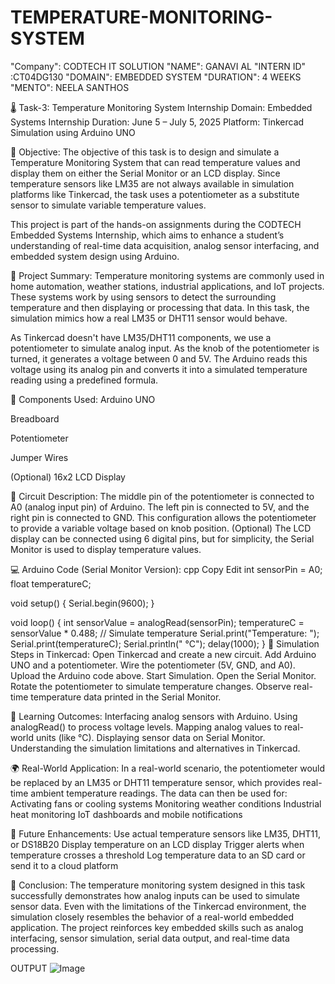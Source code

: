 # TEMPERATURE-MONITORING-SYSTEM
"Company": CODTECH IT SOLUTION
"NAME": GANAVI AL
"INTERN ID" :CT04DG130
"DOMAIN": EMBEDDED SYSTEM
"DURATION": 4 WEEKS
"MENTO": NEELA SANTHOS

🌡️ Task-3: Temperature Monitoring System
Internship Domain: Embedded Systems
Internship Duration: June 5 – July 5, 2025
Platform: Tinkercad Simulation using Arduino UNO

📌 Objective:
The objective of this task is to design and simulate a Temperature Monitoring System that can read temperature values and display them on either the Serial Monitor or an LCD display. Since temperature sensors like LM35 are not always available in simulation platforms like Tinkercad, the task uses a potentiometer as a substitute sensor to simulate variable temperature values.

This project is part of the hands-on assignments during the CODTECH Embedded Systems Internship, which aims to enhance a student’s understanding of real-time data acquisition, analog sensor interfacing, and embedded system design using Arduino.

🧠 Project Summary:
Temperature monitoring systems are commonly used in home automation, weather stations, industrial applications, and IoT projects. These systems work by using sensors to detect the surrounding temperature and then displaying or processing that data. In this task, the simulation mimics how a real LM35 or DHT11 sensor would behave.

As Tinkercad doesn't have LM35/DHT11 components, we use a potentiometer to simulate analog input. As the knob of the potentiometer is turned, it generates a voltage between 0 and 5V. The Arduino reads this voltage using its analog pin and converts it into a simulated temperature reading using a predefined formula.

🧰 Components Used:
Arduino UNO

Breadboard

Potentiometer

Jumper Wires

(Optional) 16x2 LCD Display

🔌 Circuit Description:
The middle pin of the potentiometer is connected to A0 (analog input pin) of Arduino.
The left pin is connected to 5V, and the right pin is connected to GND.
This configuration allows the potentiometer to provide a variable voltage based on knob position.
(Optional) The LCD display can be connected using 6 digital pins, but for simplicity, the Serial Monitor is used to display temperature values.

💻 Arduino Code (Serial Monitor Version):
cpp
Copy
Edit
int sensorPin = A0;
float temperatureC;

void setup() {
  Serial.begin(9600);
}

void loop() {
  int sensorValue = analogRead(sensorPin);
  temperatureC = sensorValue * 0.488; // Simulate temperature
  Serial.print("Temperature: ");
  Serial.print(temperatureC);
  Serial.println(" °C");
  delay(1000);
}
🧪 Simulation Steps in Tinkercad:
Open Tinkercad and create a new circuit.
Add Arduino UNO and a potentiometer.
Wire the potentiometer (5V, GND, and A0).
Upload the Arduino code above.
Start Simulation.
Open the Serial Monitor.
Rotate the potentiometer to simulate temperature changes.
Observe real-time temperature data printed in the Serial Monitor.

🎯 Learning Outcomes:
Interfacing analog sensors with Arduino.
Using analogRead() to process voltage levels.
Mapping analog values to real-world units (like °C).
Displaying sensor data on Serial Monitor.
Understanding the simulation limitations and alternatives in Tinkercad.

🌍 Real-World Application:
In a real-world scenario, the potentiometer would be replaced by an LM35 or DHT11 temperature sensor, which provides real-time ambient temperature readings. The data can then be used for:
Activating fans or cooling systems
Monitoring weather conditions
Industrial heat monitoring
IoT dashboards and mobile notifications

🔮 Future Enhancements:
Use actual temperature sensors like LM35, DHT11, or DS18B20
Display temperature on an LCD display
Trigger alerts when temperature crosses a threshold
Log temperature data to an SD card or send it to a cloud platform

📝 Conclusion:
The temperature monitoring system designed in this task successfully demonstrates how analog inputs can be used to simulate sensor data. Even with the limitations of the Tinkercad environment, the simulation closely resembles the behavior of a real-world embedded application. The project reinforces key embedded skills such as analog interfacing, sensor simulation, serial data output, and real-time data processing.

OUTPUT
![Image](https://github.com/user-attachments/assets/c0dce602-6b30-43ca-bb1b-04e66a0ed2e2)
